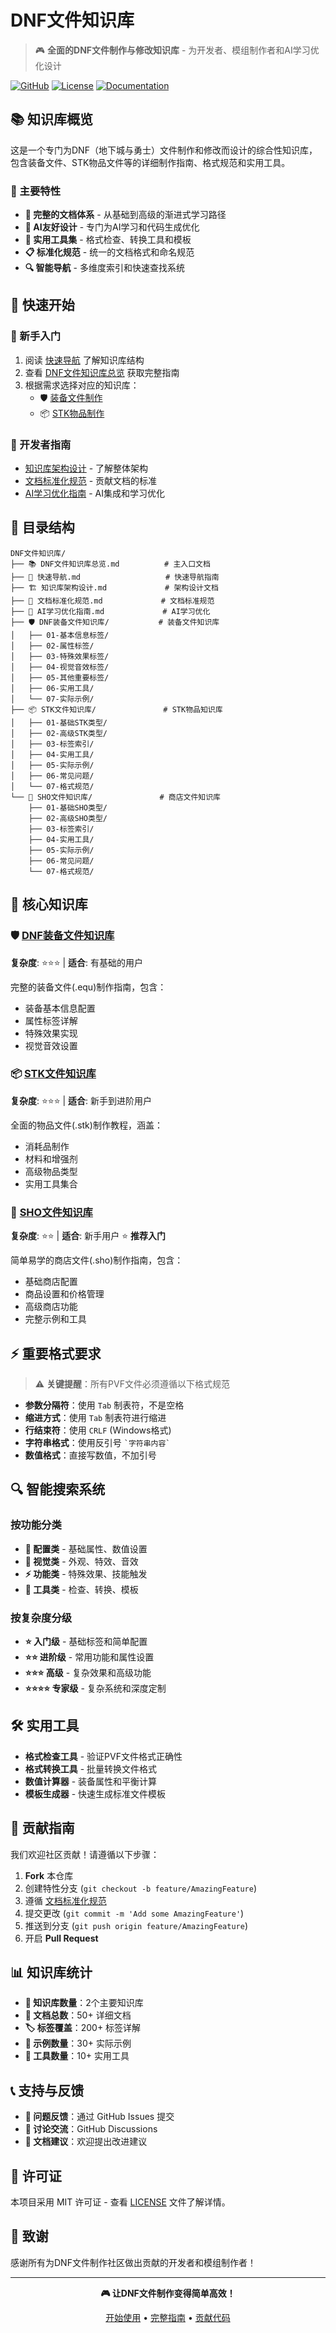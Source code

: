 # DNF文件知识库

> 🎮 **全面的DNF文件制作与修改知识库** - 为开发者、模组制作者和AI学习优化设计

[![GitHub](https://img.shields.io/badge/GitHub-DNF文件知识库-blue?logo=github)](https://github.com/your-username/dnf-file-knowledge-base)
[![License](https://img.shields.io/badge/License-MIT-green.svg)](LICENSE)
[![Documentation](https://img.shields.io/badge/文档-完整-brightgreen.svg)](DNF文件知识库总览.md)

## 📚 知识库概览

这是一个专门为DNF（地下城与勇士）文件制作和修改而设计的综合性知识库，包含装备文件、STK物品文件等的详细制作指南、格式规范和实用工具。

### 🎯 主要特性

- **📖 完整的文档体系** - 从基础到高级的渐进式学习路径
- **🤖 AI友好设计** - 专门为AI学习和代码生成优化
- **🔧 实用工具集** - 格式检查、转换工具和模板
- **📋 标准化规范** - 统一的文档格式和命名规范
- **🔍 智能导航** - 多维度索引和快速查找系统

## 🚀 快速开始

### 📖 新手入门
1. 阅读 [快速导航](快速导航.md) 了解知识库结构
2. 查看 [DNF文件知识库总览](DNF文件知识库总览.md) 获取完整指南
3. 根据需求选择对应的知识库：
   - 🛡️ [装备文件制作](DNF装备文件知识库/) 
   - 📦 [STK物品制作](STK文件知识库/)

### 🔧 开发者指南
- [知识库架构设计](知识库架构设计.md) - 了解整体架构
- [文档标准化规范](文档标准化规范.md) - 贡献文档的标准
- [AI学习优化指南](AI学习优化指南.md) - AI集成和学习优化

## 📁 目录结构

```
DNF文件知识库/
├── 📚 DNF文件知识库总览.md          # 主入口文档
├── 🧭 快速导航.md                   # 快速导航指南
├── 🏗️ 知识库架构设计.md             # 架构设计文档
├── 📖 文档标准化规范.md             # 文档标准规范
├── 🤖 AI学习优化指南.md             # AI学习优化
├── 🛡️ DNF装备文件知识库/           # 装备文件知识库
│   ├── 01-基本信息标签/
│   ├── 02-属性标签/
│   ├── 03-特殊效果标签/
│   ├── 04-视觉音效标签/
│   ├── 05-其他重要标签/
│   ├── 06-实用工具/
│   └── 07-实际示例/
├── 📦 STK文件知识库/               # STK物品知识库
│   ├── 01-基础STK类型/
│   ├── 02-高级STK类型/
│   ├── 03-标签索引/
│   ├── 04-实用工具/
│   ├── 05-实际示例/
│   ├── 06-常见问题/
│   └── 07-格式规范/
└── 🛒 SHO文件知识库/               # 商店文件知识库
    ├── 01-基础SHO类型/
    ├── 02-高级SHO类型/
    ├── 03-标签索引/
    ├── 04-实用工具/
    ├── 05-实际示例/
    ├── 06-常见问题/
    └── 07-格式规范/
```

## 🎯 核心知识库

### 🛡️ [DNF装备文件知识库](DNF装备文件知识库/README.md)
**复杂度**: ⭐⭐⭐ | **适合**: 有基础的用户

完整的装备文件(.equ)制作指南，包含：
- 装备基本信息配置
- 属性标签详解
- 特殊效果实现
- 视觉音效设置

### 📦 [STK文件知识库](STK文件知识库/README.md)
**复杂度**: ⭐⭐⭐ | **适合**: 新手到进阶用户

全面的物品文件(.stk)制作教程，涵盖：
- 消耗品制作
- 材料和增强剂
- 高级物品类型
- 实用工具集合

### 🛒 [SHO文件知识库](SHO文件知识库/README.md)
**复杂度**: ⭐⭐ | **适合**: 新手用户 ⭐ **推荐入门**

简单易学的商店文件(.sho)制作指南，包含：
- 基础商店配置
- 商品设置和价格管理
- 高级商店功能
- 完整示例和工具

## ⚡ 重要格式要求

> ⚠️ **关键提醒**：所有PVF文件必须遵循以下格式规范

- **参数分隔符**：使用 `Tab` 制表符，不是空格
- **缩进方式**：使用 `Tab` 制表符进行缩进
- **行结束符**：使用 `CRLF` (Windows格式)
- **字符串格式**：使用反引号 `` `字符串内容` ``
- **数值格式**：直接写数值，不加引号

## 🔍 智能搜索系统

### 按功能分类
- **📝 配置类** - 基础属性、数值设置
- **🎨 视觉类** - 外观、特效、音效
- **⚡ 功能类** - 特殊效果、技能触发
- **🔧 工具类** - 检查、转换、模板

### 按复杂度分级
- **⭐ 入门级** - 基础标签和简单配置
- **⭐⭐ 进阶级** - 常用功能和属性设置
- **⭐⭐⭐ 高级** - 复杂效果和高级功能
- **⭐⭐⭐⭐ 专家级** - 复杂系统和深度定制

## 🛠️ 实用工具

- **格式检查工具** - 验证PVF文件格式正确性
- **格式转换工具** - 批量转换文件格式
- **数值计算器** - 装备属性和平衡计算
- **模板生成器** - 快速生成标准文件模板

## 🤝 贡献指南

我们欢迎社区贡献！请遵循以下步骤：

1. **Fork** 本仓库
2. 创建特性分支 (`git checkout -b feature/AmazingFeature`)
3. 遵循 [文档标准化规范](文档标准化规范.md)
4. 提交更改 (`git commit -m 'Add some AmazingFeature'`)
5. 推送到分支 (`git push origin feature/AmazingFeature`)
6. 开启 **Pull Request**

## 📊 知识库统计

- **📁 知识库数量**：2个主要知识库
- **📄 文档总数**：50+ 详细文档
- **🏷️ 标签覆盖**：200+ 标签详解
- **📝 示例数量**：30+ 实际示例
- **🔧 工具数量**：10+ 实用工具

## 📞 支持与反馈

- **📧 问题反馈**：通过 GitHub Issues 提交
- **💬 讨论交流**：GitHub Discussions
- **📖 文档建议**：欢迎提出改进建议

## 📄 许可证

本项目采用 MIT 许可证 - 查看 [LICENSE](LICENSE) 文件了解详情。

## 🙏 致谢

感谢所有为DNF文件制作社区做出贡献的开发者和模组制作者！

---

<div align="center">

**🎮 让DNF文件制作变得简单高效！**

[开始使用](快速导航.md) • [完整指南](DNF文件知识库总览.md) • [贡献代码](CONTRIBUTING.md)

</div>